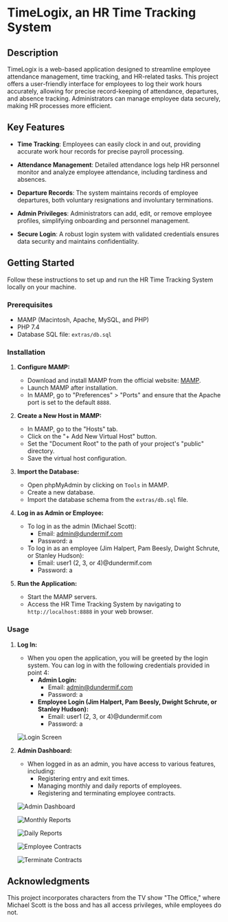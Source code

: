 # TimeLogix, an HR Time Tracking System

## Description

TimeLogix is a web-based application designed to streamline employee attendance management, time tracking, and HR-related tasks. This project offers a user-friendly interface for employees to log their work hours accurately, allowing for precise record-keeping of attendance, departures, and absence tracking. Administrators can manage employee data securely, making HR processes more efficient.

## Key Features

* **Time Tracking**: Employees can easily clock in and out, providing accurate work hour records for precise payroll processing.

* **Attendance Management**: Detailed attendance logs help HR personnel monitor and analyze employee attendance, including tardiness and absences.

* **Departure Records**: The system maintains records of employee departures, both voluntary resignations and involuntary terminations.

* **Admin Privileges**: Administrators can add, edit, or remove employee profiles, simplifying onboarding and personnel management.

* **Secure Login**: A robust login system with validated credentials ensures data security and maintains confidentiality.

## Getting Started

Follow these instructions to set up and run the HR Time Tracking System locally on your machine. 

### Prerequisites

* MAMP (Macintosh, Apache, MySQL, and PHP)
* PHP 7.4
* Database SQL file: `extras/db.sql`

### Installation

1. **Configure MAMP:**
   - Download and install MAMP from the official website: [MAMP](https://www.mamp.info/).
   - Launch MAMP after installation.
   - In MAMP, go to "Preferences" > "Ports" and ensure that the Apache port is set to the default `8888`.

2. **Create a New Host in MAMP:**
   - In MAMP, go to the "Hosts" tab.
   - Click on the "+ Add New Virtual Host" button.
   - Set the "Document Root" to the path of your project's "public" directory.
   - Save the virtual host configuration.

3. **Import the Database:**
   - Open phpMyAdmin by clicking on `Tools` in MAMP.
   - Create a new database.
   - Import the database schema from the `extras/db.sql` file.

4. **Log in as Admin or Employee:**
   - To log in as the admin (Michael Scott):
     - Email: admin@dundermif.com
     - Password: a
   - To log in as an employee (Jim Halpert, Pam Beesly, Dwight Schrute, or Stanley Hudson):
     - Email: user1 (2, 3, or 4)@dundermif.com
     - Password: a

5. **Run the Application:**
   - Start the MAMP servers.
   - Access the HR Time Tracking System by navigating to `http://localhost:8888` in your web browser.

### Usage

1. **Log In:**
   - When you open the application, you will be greeted by the login system. You can log in with the following credentials provided in point 4:
     - **Admin Login:**
       - Email: admin@dundermif.com
       - Password: a
     - **Employee Login (Jim Halpert, Pam Beesly, Dwight Schrute, or Stanley Hudson):**
       - Email: user1 (2, 3, or 4)@dundermif.com
       - Password: a

   ![Login Screen](https://github.com/jfiliprc/TimeLogix/assets/109008096/59309c2b-eb38-4688-ae9d-3f4b7e920ac5)

2. **Admin Dashboard:**
   - When logged in as an admin, you have access to various features, including:
     - Registering entry and exit times.
     - Managing monthly and daily reports of employees.
     - Registering and terminating employee contracts.

   ![Admin Dashboard](https://github.com/jfiliprc/TimeLogix/assets/109008096/1ac0c0cb-c563-4224-ba4b-bcd56cdf11db)

   ![Monthly Reports](https://github.com/jfiliprc/TimeLogix/assets/109008096/bada474b-8f89-4bc7-a425-aa025388a160)

   ![Daily Reports](https://github.com/jfiliprc/TimeLogix/assets/109008096/6c0e14ae-4f73-4466-ab48-f9d6de9be265)

   ![Employee Contracts](https://github.com/jfiliprc/TimeLogix/assets/109008096/04e0b659-02c6-4edb-8f7f-e9b38b4ef176)

   ![Terminate Contracts](https://github.com/jfiliprc/TimeLogix/assets/109008096/d431ea82-40a0-4876-9a33-c831250f03a2)
   
## Acknowledgments

This project incorporates characters from the TV show "The Office," where Michael Scott is the boss and has all access privileges, while employees do not.
